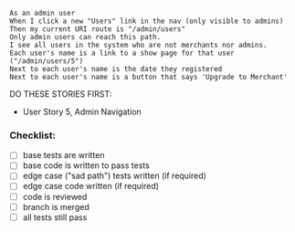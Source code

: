 ```
As an admin user
When I click a new "Users" link in the nav (only visible to admins)
Then my current URI route is "/admin/users"
Only admin users can reach this path.
I see all users in the system who are not merchants nor admins.
Each user's name is a link to a show page for that user ("/admin/users/5")
Next to each user's name is the date they registered
Next to each user's name is a button that says 'Upgrade to Merchant'
```

DO THESE STORIES FIRST:
- User Story 5, Admin Navigation

### Checklist:

- [ ] base tests are written
- [ ] base code is written to pass tests
- [ ] edge case ("sad path") tests written (if required)
- [ ] edge case code written (if required)
- [ ] code is reviewed
- [ ] branch is merged
- [ ] all tests still pass
